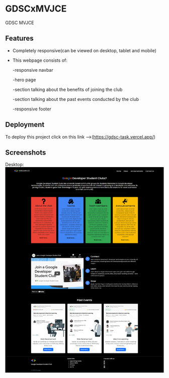 
# GDSCxMVJCE

 GDSC MVJCE


## Features

- Completely responsive(can be viewed on desktop, tablet and mobile)
- This webpage consists of:
    
    -responsive navbar
    
    -hero page 
    
    -section talking about the benefits of joining the club    
    
    -section talking about the past events conducted by the club 
    
    -responsive footer
    
    

    

    




## Deployment

To deploy this project click on this link -->(https://gdsc-task.vercel.app/)


## Screenshots
Desktop:
![Desktop](https://github.com/karanadam/gdsc-task/blob/main/Screenshots/ssdesktop.png?raw=true)

<!--Mobile:
![Mobile](https://github.com/karanadam/gdsc-task/blob/main/Screenshots/gdsc%20task_page-0001.jpg?raw=true)-->


